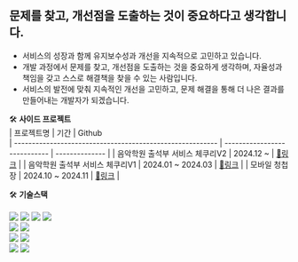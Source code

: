 <h2>문제를 찾고, 개선점을 도출하는 것이 중요하다고 생각합니다.</h2>
<ul>
  <li>서비스의 성장과 함께 유지보수성과 개선을 지속적으로 고민하고 있습니다.</li>
  <li>개발 과정에서 문제를 찾고, 개선점을 도출하는 것을 중요하게 생각하며, 자율성과 책임을 갖고 스스로 해결책을 찾을 수 있는 사람입니다.</li>
  <li>서비스의 발전에 맞춰 지속적인 개선을 고민하고, 문제 해결을 통해 더 나은 결과를 만들어내는 개발자가 되겠습니다.</li>
</ul>

🛠️ <b>사이드 프로젝트</b>
<br/>
| 프로젝트명                                                | 기간                          | Github          
| --------------------------------------------------------- | ---------------------------- | -------------- |
| 음악학원 출석부 서비스 체쿠리V2      | 2024.12 ~                    | [🔗링크](https://github.com/Team-Pond/checkuree-client)      |
| 음악학원 출석부 서비스 체쿠리V1      | 2024.01 ~ 2024.03      | [🔗링크](https://github.com/FewMercy/checkuree)      |
| 모바일 청첩장                       | 2024.10 ~ 2024.11                 | [🔗링크](https://github.com/GanziMan/LINK-U-client)      |


🛠️ <b>기술스택</b>
<br/>
<br/>
<img src="https://camo.githubusercontent.com/717b5361e5e13fe7c6b5f0cf9aef950e0dd097540dab6a322edd74244732aa36/68747470733a2f2f696d672e736869656c64732e696f2f62616467652f68746d6c352d4533344632363f7374796c653d666f722d7468652d6261646765266c6f676f3d68746d6c35266c6f676f436f6c6f723d7768697465"/>
<img src="https://camo.githubusercontent.com/822685b90a6a25f8ea86bbd961421bd31a6e72ed3ea5a0251980b7cc0a630ef3/68747470733a2f2f696d672e736869656c64732e696f2f62616467652f6373732d3135373242363f7374796c653d666f722d7468652d6261646765266c6f676f3d63737333266c6f676f436f6c6f723d7768697465"/>
<img src="https://camo.githubusercontent.com/4193fafb614664524aa2cefa0afd772903741d2ef246841f9e06ad4435b2ca97/68747470733a2f2f696d672e736869656c64732e696f2f62616467652f73746f7279626f6f6b2d4646343738353f7374796c653d666f722d7468652d6261646765266c6f676f3d73746f7279626f6f6b266c6f676f436f6c6f723d7768697465"/>
<img src="https://camo.githubusercontent.com/b95e41d5d2ca0db5855480125ff66b35052273e34d637d0cb9ec8ff0e23d905e/68747470733a2f2f696d672e736869656c64732e696f2f62616467652f5461696c77696e645f4353532d677265793f7374796c653d666f722d7468652d6261646765266c6f676f3d7461696c77696e642d637373266c6f676f436f6c6f723d333842324143"/>
<br/>
<img src="https://camo.githubusercontent.com/89f91c3b41619ac2618b70f9ef9aa99915cd1456e04ccc00fce25c8ed1ec3b41/68747470733a2f2f696d672e736869656c64732e696f2f62616467652f6a6176617363726970742d4637444631453f7374796c653d666f722d7468652d6261646765266c6f676f3d6a617661736372697074266c6f676f436f6c6f723d626c61636b"/>
<img src="https://camo.githubusercontent.com/4ec22ada9fa2b5dc3debaae65a96ae1c1fecbead5ac27280e0435168768b0698/68747470733a2f2f696d672e736869656c64732e696f2f62616467652f747970657363726970742d3331373843363f7374796c653d666f722d7468652d6261646765266c6f676f3d74797065736372697074266c6f676f436f6c6f723d7768697465"/>
<br/>
<img src="https://camo.githubusercontent.com/fa138b65bf6c27650c28970b3a4805b5d669ffad28f9704637613ecb2e7cab84/68747470733a2f2f696d672e736869656c64732e696f2f62616467652f72656163742e6a732d3631444146423f7374796c653d666f722d7468652d6261646765266c6f676f3d7265616374266c6f676f436f6c6f723d626c61636b"/>
<img src="https://camo.githubusercontent.com/7eb783b07996c0d3138a296dfde8de0615a41d12b292092bb4df250edd145119/68747470733a2f2f696d672e736869656c64732e696f2f62616467652f6e6578742e6a732d3030303030303f7374796c653d666f722d7468652d6261646765266c6f676f3d6e6578742e6a73266c6f676f436f6c6f723d7768697465"/>
<br/>
<img src="https://camo.githubusercontent.com/236fcd63f5c7932c0928a86fb7ebdbb5e8876cc4c03779cd1fc8aa9c0196aab2/68747470733a2f2f696d672e736869656c64732e696f2f62616467652f6769746875622d3138313731373f7374796c653d666f722d7468652d6261646765266c6f676f3d676974687562266c6f676f436f6c6f723d7768697465"/>
<img src="https://camo.githubusercontent.com/f9ca7f976e491f93373e6ac765ce77078bc1fd7e7338345e108f0eb8dd69463b/68747470733a2f2f696d672e736869656c64732e696f2f62616467652f6769742d4630353033323f7374796c653d666f722d7468652d6261646765266c6f676f3d676974266c6f676f436f6c6f723d7768697465"/>
